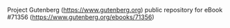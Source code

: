 Project Gutenberg (https://www.gutenberg.org) public repository
for eBook #71356 (https://www.gutenberg.org/ebooks/71356)
